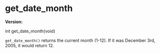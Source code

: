 # get_date_month

**Version:** <VersionInfo dink="1.08" standalone />&nbsp;<VersionInfo freedink="" standalone />&nbsp;<VersionInfo dinkhd="" standalone />&nbsp;<VersionInfo yedink="" standalone />

<Prototype>int get_date_month(void)</Prototype>

`get_date_month()` returns the current month (1-12). If it was December 3rd, 2005, it would return 12.
